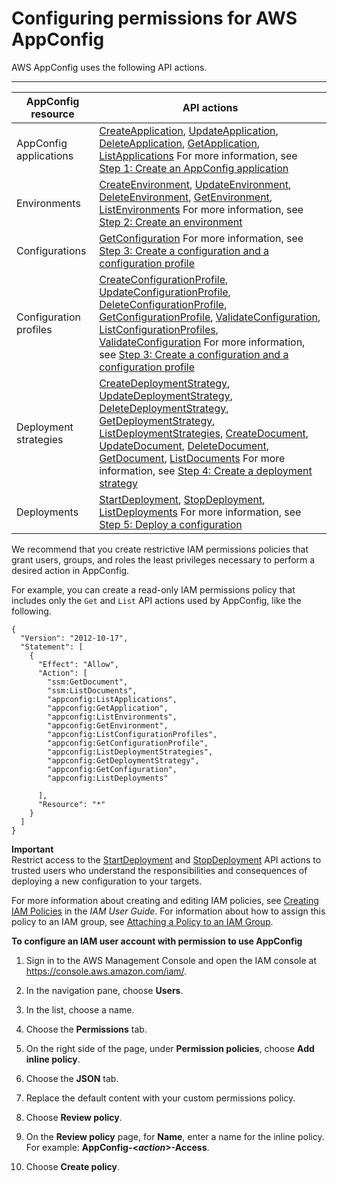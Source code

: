 # Configuring permissions for AWS AppConfig<a name="appconfig-getting-started-permissions"></a>

AWS AppConfig uses the following API actions\.


****  

| AppConfig resource | API actions | 
| --- | --- | 
|  AppConfig applications  | [CreateApplication](http://docs.aws.amazon.com/appconfig/2019-10-09/APIReference/API_CreateApplication.html), [UpdateApplication](http://docs.aws.amazon.com/appconfig/2019-10-09/APIReference/API_UpdateApplication.html), [DeleteApplication](http://docs.aws.amazon.com/appconfig/2019-10-09/APIReference/API_DeleteApplication.html), [GetApplication](http://docs.aws.amazon.com/appconfig/2019-10-09/APIReference/API_GetApplication.html), [ListApplications](http://docs.aws.amazon.com/appconfig/2019-10-09/APIReference/API_ListApplications.html)  For more information, see [Step 1: Create an AppConfig application](appconfig-creating-application.md)  | 
|  Environments  | [CreateEnvironment](http://docs.aws.amazon.com/appconfig/2019-10-09/APIReference/API_CreateEnvironment.html), [UpdateEnvironment](http://docs.aws.amazon.com/appconfig/2019-10-09/APIReference/API_UpdateEnvironment.html), [DeleteEnvironment](http://docs.aws.amazon.com/appconfig/2019-10-09/APIReference/API_DeleteEnvironment.html), [GetEnvironment](http://docs.aws.amazon.com/appconfig/2019-10-09/APIReference/API_GetEnvironment.html), [ListEnvironments](http://docs.aws.amazon.com/appconfig/2019-10-09/APIReference/API_ListEnvironments.html)  For more information, see [Step 2: Create an environment](appconfig-creating-environment.md)  | 
|  Configurations  | [GetConfiguration](http://docs.aws.amazon.com/appconfig/2019-10-09/APIReference/API_GetConfiguration.html)  For more information, see [Step 3: Create a configuration and a configuration profile](appconfig-creating-configuration-and-profile.md)  | 
|  Configuration profiles  | [CreateConfigurationProfile](http://docs.aws.amazon.com/appconfig/2019-10-09/APIReference/API_CreateConfigurationProfile.html), [UpdateConfigurationProfile](http://docs.aws.amazon.com/appconfig/2019-10-09/APIReference/API_UpdateConfigurationProfile.html), [DeleteConfigurationProfile](http://docs.aws.amazon.com/appconfig/2019-10-09/APIReference/API_DeleteConfigurationProfile.html), [GetConfigurationProfile](http://docs.aws.amazon.com/appconfig/2019-10-09/APIReference/API_GetConfigurationProfile.html), [ValidateConfiguration](http://docs.aws.amazon.com/appconfig/2019-10-09/APIReference/API_ValidateConfiguration.html), [ListConfigurationProfiles](http://docs.aws.amazon.com/appconfig/2019-10-09/APIReference/API_ListConfigurationProfiles.html), [ValidateConfiguration](http://docs.aws.amazon.com/appconfig/2019-10-09/APIReference/API_ValidateConfiguration.html)  For more information, see [Step 3: Create a configuration and a configuration profile](appconfig-creating-configuration-and-profile.md)  | 
|  Deployment strategies  | [CreateDeploymentStrategy](http://docs.aws.amazon.com/appconfig/2019-10-09/APIReference/API_CreateDeploymentStrategy.html), [UpdateDeploymentStrategy](http://docs.aws.amazon.com/appconfig/2019-10-09/APIReference/API_UpdateDeploymentStrategy.html), [DeleteDeploymentStrategy](http://docs.aws.amazon.com/appconfig/2019-10-09/APIReference/API_DeleteDeploymentStrategy.html), [GetDeploymentStrategy](http://docs.aws.amazon.com/appconfig/2019-10-09/APIReference/API_GetDeploymentStrategy.html), [ListDeploymentStrategies](http://docs.aws.amazon.com/appconfig/2019-10-09/APIReference/API_ListDeploymentStrategies.html), [CreateDocument](https://docs.aws.amazon.com/systems-manager/latest/APIReference/API_CreateDocument.html), [UpdateDocument](https://docs.aws.amazon.com/systems-manager/latest/APIReference/API_UpdateDocument.html), [DeleteDocument](https://docs.aws.amazon.com/systems-manager/latest/APIReference/API_DeleteDocument.html), [GetDocument](https://docs.aws.amazon.com/systems-manager/latest/APIReference/API_GetDocument.html), [ListDocuments](https://docs.aws.amazon.com/systems-manager/latest/APIReference/API_ListDocuments.html)  For more information, see [Step 4: Create a deployment strategy](appconfig-creating-deployment-strategy.md)  | 
|  Deployments  | [StartDeployment](http://docs.aws.amazon.com/appconfig/2019-10-09/APIReference/API_StartDeployment.html), [StopDeployment](http://docs.aws.amazon.com/appconfig/2019-10-09/APIReference/API_StopDeployment.html), [ListDeployments](http://docs.aws.amazon.com/appconfig/2019-10-09/APIReference/API_ListDeployments.html)  For more information, see [Step 5: Deploy a configuration](appconfig-deploying.md)  | 

We recommend that you create restrictive IAM permissions policies that grant users, groups, and roles the least privileges necessary to perform a desired action in AppConfig\.

For example, you can create a read\-only IAM permissions policy that includes only the `Get` and `List` API actions used by AppConfig, like the following\.

```
{
  "Version": "2012-10-17",
  "Statement": [
    {
      "Effect": "Allow",
      "Action": [
        "ssm:GetDocument",
        "ssm:ListDocuments",
        "appconfig:ListApplications",
        "appconfig:GetApplication",
        "appconfig:ListEnvironments",
        "appconfig:GetEnvironment",
        "appconfig:ListConfigurationProfiles",
        "appconfig:GetConfigurationProfile",
        "appconfig:ListDeploymentStrategies",
        "appconfig:GetDeploymentStrategy",
        "appconfig:GetConfiguration",
        "appconfig:ListDeployments"
               
      ],
      "Resource": "*"
    }
  ]
}
```

**Important**  
Restrict access to the [StartDeployment](http://docs.aws.amazon.com/appconfig/2019-10-09/APIReference/API_StartDeployment.html) and [StopDeployment](http://docs.aws.amazon.com/appconfig/2019-10-09/APIReference/API_StopDeployment.html) API actions to trusted users who understand the responsibilities and consequences of deploying a new configuration to your targets\.

For more information about creating and editing IAM policies, see [Creating IAM Policies](https://docs.aws.amazon.com/IAM/latest/UserGuide/access_policies_create.html) in the *IAM User Guide*\. For information about how to assign this policy to an IAM group, see [Attaching a Policy to an IAM Group](https://docs.aws.amazon.com/IAM/latest/UserGuide/id_groups_manage_attach-policy.html)\. 

**To configure an IAM user account with permission to use AppConfig**

1. Sign in to the AWS Management Console and open the IAM console at [https://console\.aws\.amazon\.com/iam/](https://console.aws.amazon.com/iam/)\.

1. In the navigation pane, choose **Users**\.

1. In the list, choose a name\.

1. Choose the **Permissions** tab\.

1. On the right side of the page, under **Permission policies**, choose **Add inline policy**\. 

1. Choose the **JSON** tab\.

1. Replace the default content with your custom permissions policy\.

1. Choose **Review policy**\.

1. On the **Review policy** page, for **Name**, enter a name for the inline policy\. For example: **AppConfig\-<*action*>\-Access**\.

1. Choose **Create policy**\.